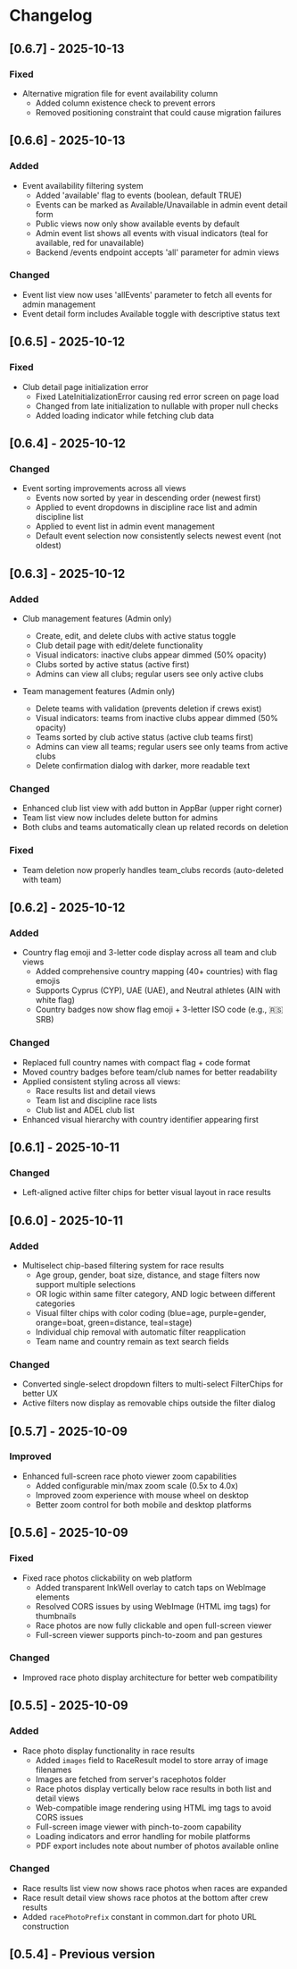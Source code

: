 # Changelog

## [0.6.7] - 2025-10-13

### Fixed
- Alternative migration file for event availability column
  - Added column existence check to prevent errors
  - Removed positioning constraint that could cause migration failures

## [0.6.6] - 2025-10-13

### Added
- Event availability filtering system
  - Added 'available' flag to events (boolean, default TRUE)
  - Events can be marked as Available/Unavailable in admin event detail form
  - Public views now only show available events by default
  - Admin event list shows all events with visual indicators (teal for available, red for unavailable)
  - Backend /events endpoint accepts 'all' parameter for admin views

### Changed
- Event list view now uses 'allEvents' parameter to fetch all events for admin management
- Event detail form includes Available toggle with descriptive status text

## [0.6.5] - 2025-10-12

### Fixed
- Club detail page initialization error
  - Fixed LateInitializationError causing red error screen on page load
  - Changed from late initialization to nullable with proper null checks
  - Added loading indicator while fetching club data

## [0.6.4] - 2025-10-12

### Changed
- Event sorting improvements across all views
  - Events now sorted by year in descending order (newest first)
  - Applied to event dropdowns in discipline race list and admin discipline list
  - Applied to event list in admin event management
  - Default event selection now consistently selects newest event (not oldest)

## [0.6.3] - 2025-10-12

### Added
- Club management features (Admin only)
  - Create, edit, and delete clubs with active status toggle
  - Club detail page with edit/delete functionality
  - Visual indicators: inactive clubs appear dimmed (50% opacity)
  - Clubs sorted by active status (active first)
  - Admins can view all clubs; regular users see only active clubs

- Team management features (Admin only)
  - Delete teams with validation (prevents deletion if crews exist)
  - Visual indicators: teams from inactive clubs appear dimmed (50% opacity)
  - Teams sorted by club active status (active club teams first)
  - Admins can view all teams; regular users see only teams from active clubs
  - Delete confirmation dialog with darker, more readable text

### Changed
- Enhanced club list view with add button in AppBar (upper right corner)
- Team list view now includes delete button for admins
- Both clubs and teams automatically clean up related records on deletion

### Fixed
- Team deletion now properly handles team_clubs records (auto-deleted with team)

## [0.6.2] - 2025-10-12

### Added
- Country flag emoji and 3-letter code display across all team and club views
  - Added comprehensive country mapping (40+ countries) with flag emojis
  - Supports Cyprus (CYP), UAE (UAE), and Neutral athletes (AIN with white flag)
  - Country badges now show flag emoji + 3-letter ISO code (e.g., 🇷🇸 SRB)

### Changed
- Replaced full country names with compact flag + code format
- Moved country badges before team/club names for better readability
- Applied consistent styling across all views:
  - Race results list and detail views
  - Team list and discipline race lists
  - Club list and ADEL club list
- Enhanced visual hierarchy with country identifier appearing first

## [0.6.1] - 2025-10-11

### Changed
- Left-aligned active filter chips for better visual layout in race results

## [0.6.0] - 2025-10-11

### Added
- Multiselect chip-based filtering system for race results
  - Age group, gender, boat size, distance, and stage filters now support multiple selections
  - OR logic within same filter category, AND logic between different categories
  - Visual filter chips with color coding (blue=age, purple=gender, orange=boat, green=distance, teal=stage)
  - Individual chip removal with automatic filter reapplication
  - Team name and country remain as text search fields

### Changed
- Converted single-select dropdown filters to multi-select FilterChips for better UX
- Active filters now display as removable chips outside the filter dialog

## [0.5.7] - 2025-10-09

### Improved
- Enhanced full-screen race photo viewer zoom capabilities
  - Added configurable min/max zoom scale (0.5x to 4.0x)
  - Improved zoom experience with mouse wheel on desktop
  - Better zoom control for both mobile and desktop platforms

## [0.5.6] - 2025-10-09

### Fixed
- Fixed race photos clickability on web platform
  - Added transparent InkWell overlay to catch taps on WebImage elements
  - Resolved CORS issues by using WebImage (HTML img tags) for thumbnails
  - Race photos are now fully clickable and open full-screen viewer
  - Full-screen viewer supports pinch-to-zoom and pan gestures

### Changed
- Improved race photo display architecture for better web compatibility

## [0.5.5] - 2025-10-09

### Added
- Race photo display functionality in race results
  - Added `images` field to RaceResult model to store array of image filenames
  - Images are fetched from server's racephotos folder
  - Race photos display vertically below race results in both list and detail views
  - Web-compatible image rendering using HTML img tags to avoid CORS issues
  - Full-screen image viewer with pinch-to-zoom capability
  - Loading indicators and error handling for mobile platforms
  - PDF export includes note about number of photos available online

### Changed
- Race results list view now shows race photos when races are expanded
- Race result detail view shows race photos at the bottom after crew results
- Added `racePhotoPrefix` constant in common.dart for photo URL construction

## [0.5.4] - Previous version

